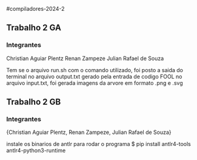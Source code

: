 #compiladores-2024-2

## Trabalho 2 GA
### Integrantes
Christian Aguiar Plentz
Renan Zampeze
Julian Rafael de Souza

Tem se o arquivo run.sh com o comando utilizado, foi posto a saida do terminal no arquivo
output.txt gerado pela entrada de codigo FOOL no arquivo input.txt, foi gerada imagens da
arvore em formato .png e .svg


## Trabalho 2 GB
### Integrantes
{Christian Aguiar Plentz, Renan Zampeze, Julian Rafael de Souza}

instale os binarios de antlr para rodar o programa
$ pip install antlr4-tools antlr4-python3-runtime
